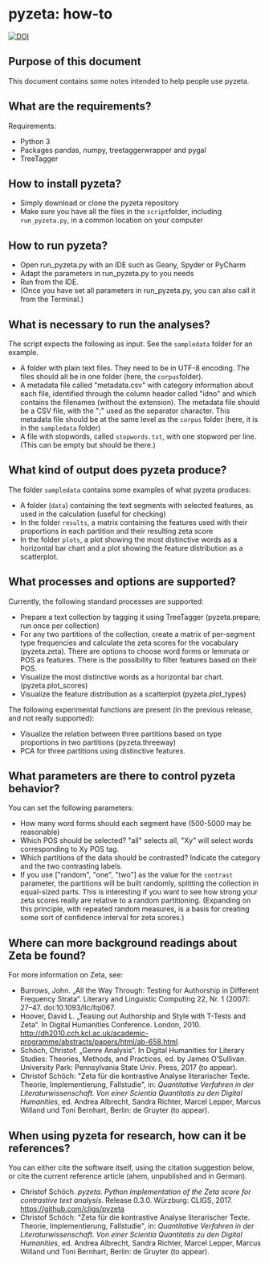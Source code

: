 # pyzeta: how-to

[![DOI](https://zenodo.org/badge/76167647.svg)](https://zenodo.org/badge/latestdoi/76167647)

## Purpose of this document

This document contains some notes intended to help people use pyzeta.


## What are the requirements?

Requirements:

- Python 3
- Packages pandas, numpy, treetaggerwrapper and pygal
- TreeTagger


## How to install pyzeta?

- Simply download or clone the pyzeta repository
- Make sure you have all the files in the `script`folder, including `run_pyzeta.py`, in a common location on your computer


## How to run pyzeta?

- Open run_pyzeta.py with an IDE such as Geany, Spyder or PyCharm
- Adapt the parameters in run_pyzeta.py to you needs
- Run from the IDE. 
- (Once you have set all parameters in run_pyzeta.py, you can also call it from the Terminal.)


## What is necessary to run the analyses?

The script expects the following as input. See the `sampledata` folder for an example. 

- A folder with plain text files. They need to be in UTF-8 encoding. The files should all be in one folder (here, the `corpus`folder). 
- A metadata file called "metadata.csv" with category information about each file, identified through the column header called "idno" and which contains the filenames (without the extension). The metadata file should be a CSV file, with the ";" used as the separator character. This metadata file should be at the same level as the `corpus` folder (here, it is in the `sampledata` folder)
- A file with stopwords, called `stopwords.txt`, with one stopword per line. (This can be empty but should be there.)


## What kind of output does pyzeta produce?

The folder `sampledata` contains some examples of what pyzeta produces:

- A folder (`data`) containing the text segments with selected features, as used in the calculation (useful for checking)
- In the folder `results`, a matrix containing the features used with their proportions in each partition and their resulting zeta score
- In the folder `plots`, a plot showing the most distinctive words as a horizontal bar chart and a plot showing the feature distribution as a scatterplot.


## What processes and options are supported?

Currently, the following standard processes are supported:

- Prepare a text collection by tagging it using TreeTagger (pyzeta.prepare; run once per collection)
- For any two partitions of the collection, create a matrix of per-segment type frequencies and calculate the zeta scores for the vocabulary (pyzeta.zeta). There are options to choose word forms or lemmata or POS as features. There is the possibility to filter features based on their POS.
- Visualize the most distinctive words as a horizontal bar chart. (pyzeta.plot_scores)
- Visualize the feature distribution as a scatterplot (pyzeta.plot_types)

The following experimental functions are present (in the previous release, and not really supported):

- Visualize the relation between three partitions based on type proportions in two partitions (pyzeta.threeway)
- PCA for three partitions using distinctive features.


## What parameters are there to control pyzeta behavior?

You can set the following parameters:

- How many word forms should each segment have (500-5000 may be reasonable)
- Which POS should be selected? "all" selects all, "Xy" will select words corresponding to Xy POS tag.
- Which partitions of the data should be contrasted? Indicate the category and the two contrasting labels.
- If you use ["random", "one", "two"] as the value for the `contrast` parameter, the partitions will be built randomly, splitting the collection in equal-sized parts. This is interesting if you want to see how strong your zeta scores really are relative to a random partitioning. (Expanding on this principle, with repeated random measures, is a basis for creating some sort of confidence interval for zeta scores.)


## Where can more background readings about Zeta be found?

For more information on Zeta, see:

- Burrows, John. „All the Way Through: Testing for Authorship in Different Frequency Strata“. Literary and Linguistic Computing 22, Nr. 1 (2007): 27–47. doi:10.1093/llc/fqi067.
- Hoover, David L. „Teasing out Authorship and Style with T-Tests and Zeta“. In Digital Humanities Conference. London, 2010. http://dh2010.cch.kcl.ac.uk/academic-programme/abstracts/papers/html/ab-658.html.
- Schöch, Christof. „Genre Analysis“. In Digital Humanities for Literary Studies: Theories, Methods, and Practices, ed. by James O’Sullivan. University Park: Pennsylvania State Univ. Press, 2017 (to appear).
- Christof Schöch: "Zeta für die kontrastive Analyse literarischer Texte. Theorie, Implementierung, Fallstudie", in: _Quantitative Verfahren in der Literaturwissenschaft. Von einer Scientia Quantitatis zu den Digital Humanities_, ed. Andrea Albrecht, Sandra Richter, Marcel Lepper, Marcus Willand und Toni Bernhart, Berlin: de Gruyter (to appear).

## When using pyzeta for research, how can it be references?

You can either cite the software itself, using the citation suggestion below, or cite the current reference article (ahem, unpublished and in German).

- Christof Schöch. *pyzeta. Python implementation of the Zeta score for contrastive text analysis*. Release 0.3.0. Würzburg: CLIGS, 2017. https://github.com/cligs/pyzeta
- Christof Schöch: "Zeta für die kontrastive Analyse literarischer Texte. Theorie, Implementierung, Fallstudie", in: _Quantitative Verfahren in der Literaturwissenschaft. Von einer Scientia Quantitatis zu den Digital Humanities_, ed. Andrea Albrecht, Sandra Richter, Marcel Lepper, Marcus Willand und Toni Bernhart, Berlin: de Gruyter (to appear).
